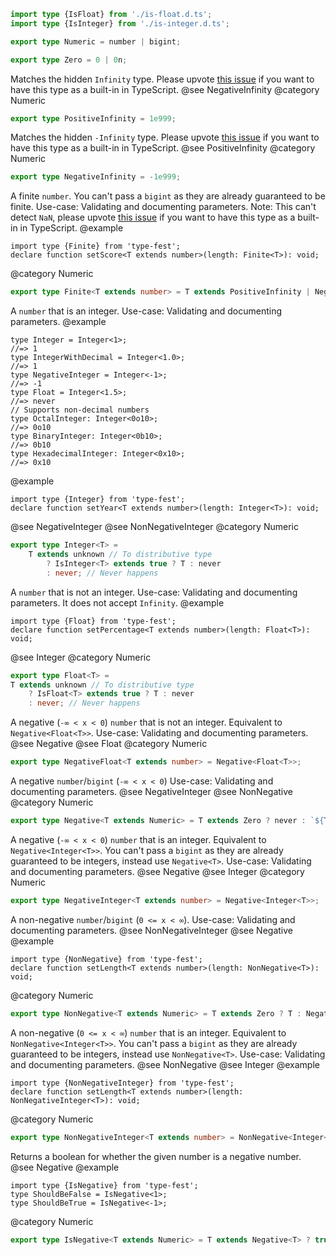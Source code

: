 ``` typescript
import type {IsFloat} from './is-float.d.ts';
import type {IsInteger} from './is-integer.d.ts';
```

``` typescript
export type Numeric = number | bigint;
```

``` typescript
export type Zero = 0 | 0n;
```

Matches the hidden `Infinity` type.
Please upvote [this issue](https://github.com/microsoft/TypeScript/issues/32277) if you want to have this type as a built-in in TypeScript.
@see NegativeInfinity
@category Numeric

``` typescript
export type PositiveInfinity = 1e999;
```

Matches the hidden `-Infinity` type.
Please upvote [this issue](https://github.com/microsoft/TypeScript/issues/32277) if you want to have this type as a built-in in TypeScript.
@see PositiveInfinity
@category Numeric

``` typescript
export type NegativeInfinity = -1e999;
```

A finite `number`.
You can't pass a `bigint` as they are already guaranteed to be finite.
Use-case: Validating and documenting parameters.
Note: This can't detect `NaN`, please upvote [this issue](https://github.com/microsoft/TypeScript/issues/28682) if you want to have this type as a built-in in TypeScript.
@example

    import type {Finite} from 'type-fest';
    declare function setScore<T extends number>(length: Finite<T>): void;

@category Numeric

``` typescript
export type Finite<T extends number> = T extends PositiveInfinity | NegativeInfinity ? never : T;
```

A `number` that is an integer.
Use-case: Validating and documenting parameters.
@example

    type Integer = Integer<1>;
    //=> 1
    type IntegerWithDecimal = Integer<1.0>;
    //=> 1
    type NegativeInteger = Integer<-1>;
    //=> -1
    type Float = Integer<1.5>;
    //=> never
    // Supports non-decimal numbers
    type OctalInteger: Integer<0o10>;
    //=> 0o10
    type BinaryInteger: Integer<0b10>;
    //=> 0b10
    type HexadecimalInteger: Integer<0x10>;
    //=> 0x10

@example

    import type {Integer} from 'type-fest';
    declare function setYear<T extends number>(length: Integer<T>): void;

@see NegativeInteger
@see NonNegativeInteger
@category Numeric

``` typescript
export type Integer<T> =
    T extends unknown // To distributive type
        ? IsInteger<T> extends true ? T : never
        : never; // Never happens
```

A `number` that is not an integer.
Use-case: Validating and documenting parameters.
It does not accept `Infinity`.
@example

    import type {Float} from 'type-fest';
    declare function setPercentage<T extends number>(length: Float<T>): void;

@see Integer
@category Numeric

``` typescript
export type Float<T> =
T extends unknown // To distributive type
    ? IsFloat<T> extends true ? T : never
    : never; // Never happens
```

A negative (`-∞ < x < 0`) `number` that is not an integer.
Equivalent to `Negative<Float<T>>`.
Use-case: Validating and documenting parameters.
@see Negative
@see Float
@category Numeric

``` typescript
export type NegativeFloat<T extends number> = Negative<Float<T>>;
```

A negative `number`/`bigint` (`-∞ < x < 0`)
Use-case: Validating and documenting parameters.
@see NegativeInteger
@see NonNegative
@category Numeric

``` typescript
export type Negative<T extends Numeric> = T extends Zero ? never : `${T}` extends `-${string}` ? T : never;
```

A negative (`-∞ < x < 0`) `number` that is an integer.
Equivalent to `Negative<Integer<T>>`.
You can't pass a `bigint` as they are already guaranteed to be integers, instead use `Negative<T>`.
Use-case: Validating and documenting parameters.
@see Negative
@see Integer
@category Numeric

``` typescript
export type NegativeInteger<T extends number> = Negative<Integer<T>>;
```

A non-negative `number`/`bigint` (`0 <= x < ∞`).
Use-case: Validating and documenting parameters.
@see NonNegativeInteger
@see Negative
@example

    import type {NonNegative} from 'type-fest';
    declare function setLength<T extends number>(length: NonNegative<T>): void;

@category Numeric

``` typescript
export type NonNegative<T extends Numeric> = T extends Zero ? T : Negative<T> extends never ? T : never;
```

A non-negative (`0 <= x < ∞`) `number` that is an integer.
Equivalent to `NonNegative<Integer<T>>`.
You can't pass a `bigint` as they are already guaranteed to be integers, instead use `NonNegative<T>`.
Use-case: Validating and documenting parameters.
@see NonNegative
@see Integer
@example

    import type {NonNegativeInteger} from 'type-fest';
    declare function setLength<T extends number>(length: NonNegativeInteger<T>): void;

@category Numeric

``` typescript
export type NonNegativeInteger<T extends number> = NonNegative<Integer<T>>;
```

Returns a boolean for whether the given number is a negative number.
@see Negative
@example

    import type {IsNegative} from 'type-fest';
    type ShouldBeFalse = IsNegative<1>;
    type ShouldBeTrue = IsNegative<-1>;

@category Numeric

``` typescript
export type IsNegative<T extends Numeric> = T extends Negative<T> ? true : false;
```